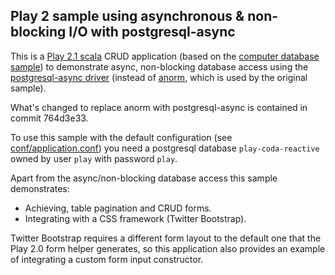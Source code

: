 ## Play 2 sample using asynchronous & non-blocking I/O with postgresql-async

This is a [Play 2.1 scala](http://www.playframework.com/documentation/2.1.x/ScalaHome) CRUD application (based on the [computer database sample](https://github.com/playframework/Play20/tree/master/samples/scala/computer-database))
to demonstrate async, non-blocking database access using the [postgresql-async driver](https://github.com/mauricio/postgresql-async) (instead of [anorm](http://www.playframework.com/documentation/2.1.x/ScalaAnorm), which is used by the original sample).

What's changed to replace anorm with postgresql-async is contained in commit 764d3e33.

To use this sample with the default configuration (see [conf/application.conf](conf/application.conf)) you need a postgresql database `play-coda-reactive` owned by user `play` with password `play`.

Apart from the async/non-blocking database access this sample demonstrates:

- Achieving, table pagination and CRUD forms.
- Integrating with a CSS framework (Twitter Bootstrap).

Twitter Bootstrap requires a different form layout to the default one that the Play 2.0 form helper generates, so this application also provides an example of integrating a custom form input constructor.